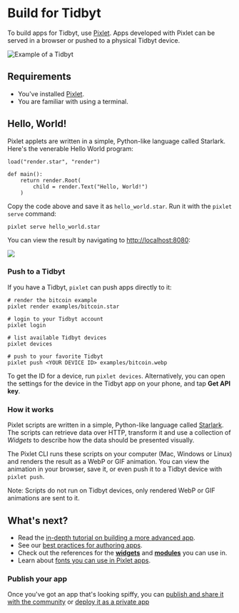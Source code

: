 # Build for Tidbyt 

To build apps for Tidbyt, use [Pixlet](./02_installing_pixlet.md). Apps developed with
Pixlet can be served in a browser or pushed to a physical Tidbyt device.

![Example of a Tidbyt](img/tidbyt_1.png)


## Requirements
* You've installed [Pixlet](./02_installing_pixlet.md).
* You are familiar with using a terminal.

## Hello, World!

Pixlet applets are written in a simple, Python-like language called
Starlark. Here's the venerable Hello World program:

```starlark
load("render.star", "render")

def main():
    return render.Root(
        child = render.Text("Hello, World!")
    )
```

Copy the code above and save it as `hello_world.star`. Run it with the
`pixlet serve` command:

```console
pixlet serve hello_world.star
```

You can view the result by navigating to [http://localhost:8080][3]:

![](img/hello_world-pixlet.png)

[3]: http://localhost:8080

### Push to a Tidbyt

If you have a Tidbyt, `pixlet` can push apps directly to it:

```console
# render the bitcoin example
pixlet render examples/bitcoin.star

# login to your Tidbyt account
pixlet login

# list available Tidbyt devices
pixlet devices

# push to your favorite Tidbyt
pixlet push <YOUR DEVICE ID> examples/bitcoin.webp
```

To get the ID for a device, run `pixlet devices`. Alternatively, you can
open the settings for the device in the Tidbyt app on your phone, and tap **Get API key**.

### How it works

Pixlet scripts are written in a simple, Python-like language called
[Starlark](https://github.com/google/starlark-go/). The scripts can
retrieve data over HTTP, transform it and use a collection of
_Widgets_ to describe how the data should be presented visually.

The Pixlet CLI runs these scripts on your computer (Mac, Windows or Linux) and renders the result as a WebP
or GIF animation. You can view the animation in your browser, save
it, or even push it to a Tidbyt device with `pixlet push`.

Note: Scripts do not run on Tidbyt devices, only rendered WebP or GIF animations are sent to it.

## What's next?

* Read the [in-depth tutorial on building a more advanced app](./15_crypto-tracker.md).
* See our [best practices for authoring apps](./05_authoring_apps.md).
* Check out the references for the [**widgets**](../06_reference/widgets.md)
  and [**modules**](../06_reference/modules.md) you can use in.
* Learn about [fonts you can use in Pixlet apps](./07_fonts_in_pixlet.md).

### Publish your app

Once you've got an app that's looking spiffy, you can
[publish and share it with the community](../04_publish/01_community_apps.md) or [deploy it as a private app](16_private_apps.md)
